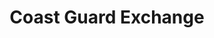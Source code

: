 ---
title: "Coast Guard Exchange"
url: /port-angeles/coast-guard-exchange/
shop: department store
---